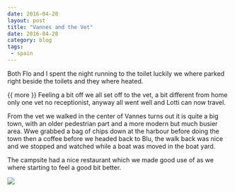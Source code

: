 ```yaml
---
date: 2016-04-28
layout: post
title: "Vannes and the Vet"
date: 2016-04-28
category: blog
tags:
 - spain 
---
```


<!--start excerpt-->
Both Flo and I spent the night running to the toilet luckily we where parked right beside the toilets and they where heated.

{{ more }}
Feeling a bit off we all set off to the vet, a bit different from home only one vet no receptionist, anyway all went well and Lotti can now travel.

From the vet we walked in the center of Vannes turns out it is quite a big town, with an older pedestrian part and a more modern but much busier area. Wwe grabbed a bag of chips down at the harbour before doing the town then a coffee before we headed back to Blu, the walk back was nice and we stopped and watched while a boat was moved in the boat yard.

The campsite had a nice restaurant which we made good use of as we where starting to feel a good bit better. 

![](/images/2016/2016-04-28-vannes-and-vet.jpg)
